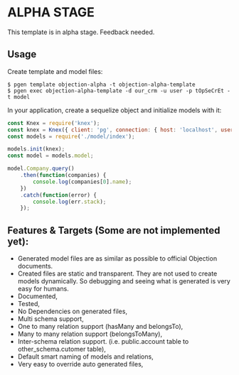 # ALPHA STAGE
This template is in alpha stage. Feedback needed.

## Usage

Create template and model files:

    $ pgen template objection-alpha -t objection-alpha-template
    $ pgen exec objection-alpha-template -d our_crm -u user -p tOpSeCrEt -t model

In your application, create a sequelize object and initialize models with it:

```js
const Knex = require('knex');
const knex = Knex({ client: 'pg', connection: { host: 'localhost', user: 'user', password: 'password', database: 'my_database' } });
const models = require('./model/index');

models.init(knex);
const model = models.model;

model.Company.query()
    .then(function(companies) {
        console.log(companies[0].name);
    })
    .catch(function(error) {
        console.log(err.stack);
    });
```

## Features & Targets (Some are not implemented yet):

* Generated model files are as similar as possible to official Objection documents.
* Created files are static and transparent. They are not used to create models dynamically. So debugging and seeing what is generated is very easy for humans.
* Documented,
* Tested,
* No Dependencies on generated files,
* Multi schema support,
* One to many relation support (hasMany and belongsTo),
* Many to many relation support (belongsToMany),
* Inter-schema relation support. (i.e. public.account table to other_schema.cutomer table),
* Default smart naming of models and relations,
* Very easy to override auto generated files,
